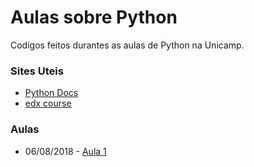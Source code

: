# Aulas sobre Python

Codigos feitos durantes as aulas de Python na Unicamp.

### Sites Uteis

* [Python Docs](https://docs.python.org/3/)
* [edx course](https://courses.edx.org/courses/course-v1:UTAx+CSE1309x+2016T1/course/)

### Aulas

* 06/08/2018 - [Aula 1](https://github.com/israelcamp/AulasPython/tree/master/Aula1)
